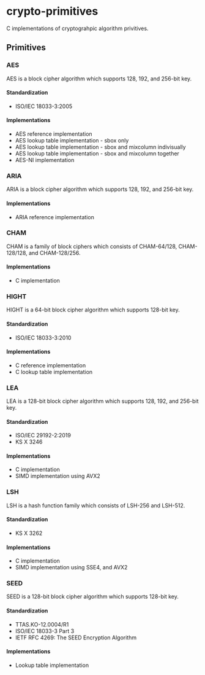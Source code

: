# crypto-primitives
C implementations of cryptograhpic algorithm privitives.

## Primitives

### AES
AES is a block cipher algorithm which supports 128, 192, and 256-bit key.

#### Standardization
* ISO/IEC 18033-3:2005

#### Implementations
* AES reference implementation
* AES lookup table implementation - sbox only
* AES lookup table implementation - sbox and mixcolumn indivisually
* AES lookup table implementation - sbox and mixcolumn together
* AES-NI implementation

### ARIA
ARIA is a block cipher algorithm which supports 128, 192, and 256-bit key.

#### Implementations
* ARIA reference implementation

### CHAM
CHAM is a family of block ciphers which consists of CHAM-64/128, CHAM-128/128, and CHAM-128/256.

#### Implementations
* C implementation

### HIGHT
HIGHT is a 64-bit block cipher algorithm which supports 128-bit key.

#### Standardization
* ISO/IEC 18033-3:2010

#### Implementations
* C reference implementation
* C lookup table implementation

### LEA
LEA is a 128-bit block cipher algorithm which supports 128, 192, and 256-bit key. 

#### Standardization
* ISO/IEC 29192-2:2019
* KS X 3246

#### Implementations
* C implementation
* SIMD implementation using AVX2

### LSH
LSH is a hash function family which consists of LSH-256 and LSH-512.

#### Standardization
* KS X 3262

#### Implementations
* C implementation
* SIMD implementation using SSE4, and AVX2

### SEED
SEED is a 128-bit block cipher algorithm which supports 128-bit key. 

#### Standardization
* TTAS.KO-12.0004/R1
* ISO/IEC 18033-3 Part 3
* IETF RFC 4269: The SEED Encryption Algorithm

#### Implementations
* Lookup table implementation